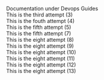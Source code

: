 Documentation under Devops Guides  
This is the third attempt (3)  
This is the fouth attempt (4)  
This is the fifth attempt (5)  
This is the fifth attempt (7)  
This is the eight attempt (8)  
This is the eight attempt (9)  
This is the eight attempt (10)  
This is the eight attempt (11)  
This is the eight attempt (12)    
This is the eight attempt (13)

